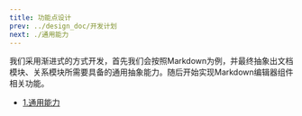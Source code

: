 ```yaml
---
title: 功能点设计
prev: ../design_doc/开发计划
next: ./通用能力
---
```


我们采用渐进式的方式开发，首先我们会按照Markdown为例，并最终抽象出文档模块、关系模块所需要具备的通用抽象能力。随后开始实现Markdown编辑器组件相关功能。

- [1.通用能力](通用能力.md)